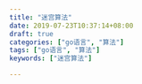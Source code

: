 ```yaml
---
title: "迷宫算法"
date: 2019-07-23T10:37:14+08:00
draft: true
categories: ["go语言", "算法"]
tags: ["go语言", "算法"]
keywords: ["迷宫算法"]

---
```



